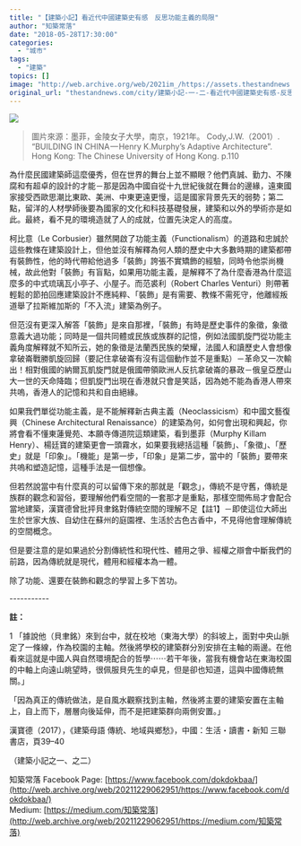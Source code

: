 ```yaml
---
title: "【建築小記】看近代中國建築史有感　反思功能主義的局限"
author: "知築常落"
date: "2018-05-28T17:30:00"
categories:
  - "城市"
tags:
  - "建築"
topics: []
image: "http://web.archive.org/web/2021im_/https://assets.thestandnews.com/media/photos/1_TY08WRrOt5rAHKdnbEInVQ_vq2rl.jpeg"
original_url: "thestandnews.com/city/建築小記-一-二-看近代中國建築史有感-反思功能主義的局限"
---
```

![](http://web.archive.org/web/2021im_/https://assets.thestandnews.com/media/photos/1_TY08WRrOt5rAHKdnbEInVQ_vq2rl.jpeg)
> 圖片來源：墨菲，金陵女子大學，南京，1921年。 Cody,J.W.（2001）. “BUILDING IN CHINA — Henry K.Murphy’s Adaptive Architecture”. Hong Kong: The Chinese University of Hong Kong. p.110

為什麼民國建築師這麼優秀，但在世界的舞台上並不顯眼？他們真誠、勤力、不陳腐和有超卓的設計的才能－那是因為中國自從十九世紀後就在舞台的邊緣，遠東國家接受西歐思潮比東歐、美洲、中東更遠更慢，這是國家背景先天的弱勢；第二點，留洋的人材學師後要為國家的文化和科技基礎發展，建築和以外的學術亦是如此。最終，看不見的環境造就了人的成就，位置先決定人的高度。

柯比意（Le Corbusier）雖然開啟了功能主義（Functionalism）的道路和忠誠於這些教條在建築設計上，但他並沒有解釋為何人類的歷史中大多數時期的建築都帶有裝飾性，他的時代帶給他過多「裝飾」誇張不實矯飾的經驗，同時令他崇尚機械，故此他對「裝飾」有盲點，如果用功能主義，是解釋不了為什麼香港為什麼這麼多的中式琉璃瓦小亭子、小屋子。而范裘利（Robert Charles Venturi）則帶著輕鬆的節拍回應建築設計不應純粹、「裝飾」是有需要、教條不需死守，他離經叛道舉了拉斯維加斯的「不入流」建築為例子。

但范沒有更深入解答「裝飾」是來自那裡，「裝飾」有時是歷史事件的象徵，象徵意義大過功能；同時是一個共同體或民族或族群的記憶，例如法國凱旋門從功能主義角度解釋就不知所云，她的象徵是法蘭西民族的榮耀，法國人和讀歷史人會想像拿破崙戰勝凱旋回歸（要記住拿破崙有沒有這個動作並不是重點）－革命又一次輸出！相對俄國的納爾瓦凱旋門就是俄國帶領歐洲人反抗拿破崙的暴政－俄皇亞歷山大一世的天命降臨；但凱旋門出現在香港就只會是笑話，因為她不能為香港人帶來共嗚，香港人的記憶和共和自由絕緣。

如果我們單從功能主義，是不能解釋新古典主義（Neoclassicism）和中國文藝復興（Chinese Architectural Renaissance）的建築為何，如何會出現和興起，你將會看不懂東蓮覺苑、本願寺傳道院這類建築，看到墨菲（Murphy Killam Henry）、楊廷寶的建築更會一頭霧水，如果要我總括這種「裝飾」、「象徵」、「歷史」就是「印象」。「機能」是第一步，「印象」是第二步，當中的「裝飾」要帶來共嗚和塑造記憶，這種手法是一個想像。

但若然說當中有什麼真的可以留傳下來的那就是「觀念」，傳統不是守舊，傳統是族群的觀念和習俗，要理解他們看空間的一套那才是重點，那樣空間佈局才會配合當地建築，漢寶德曾批抨貝聿銘對傳統空間的理解不足【註1】－即使這位大師出生於世家大族、自幼住在蘇州的庭園裡、生活於古色古香中，不見得他會理解傳統的空間概念。

但是要注意的是如果過於分割傳統性和現代性、體用之爭、經權之辯會中斷我們的前路，因為傳統就是現代，體用和經權本為一體。

除了功能、還要在裝飾和觀念的學習上多下苦功。

\-----------

**註：**

1 「據說他（貝聿銘）來到台中，就在校地（東海大學）的斜坡上，面對中央山脈定了一條線，作為校園的主軸。然後將學校的建築群分別安排在主軸的兩邊。在他看來這就是中國人與自然環境配合的哲學⋯⋯若干年後，當我有機會站在東海校園的中軸上向遠山眺望時，很佩服貝先生的卓見，但是卻也知道，這與中國傳統無關。」

「因為真正的傳統做法，是自風水觀察找到主軸，然後將主要的建築安置在主軸上，自上而下，層層向後延伸，而不是把建築群向兩側安置。」

漢寶德（2017），《建築母語 傳統、地域與鄉愁》，中國：生活・讀書・新知 三聯書店，頁39–40

（建築小記之一、之二）

知築常落 Facebook Page: [https://www.facebook.com/dokdokbaa/](http://web.archive.org/web/20211229062951/https://www.facebook.com/dokdokbaa/)  
Medium: [https://medium.com/知築常落](http://web.archive.org/web/20211229062951/https://medium.com/知築常落)